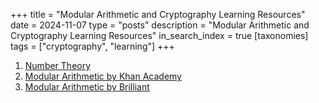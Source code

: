 +++
title = "Modular Arithmetic and Cryptography Learning Resources"
date = 2024-11-07
type = "posts"
description = "Modular Arithmetic and Cryptography Learning Resources"
in_search_index = true
[taxonomies]
tags = ["cryptography", "learning"]
+++

1. [Number Theory](https://crypto.stanford.edu/pbc/notes/numbertheory/)
2. [Modular Arithmetic by Khan Academy](https://www.khanacademy.org/computing/computer-science/cryptography/modarithmetic)
3. [Modular Arithmetic by Brilliant](https://brilliant.org/wiki/modular-arithmetic/)
